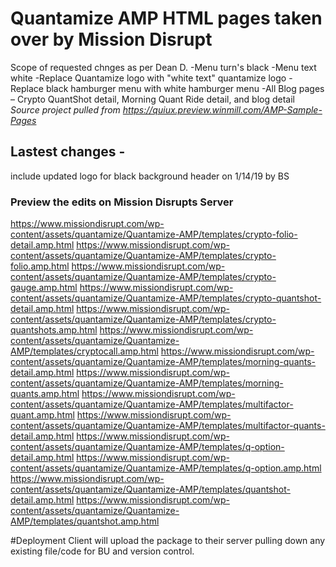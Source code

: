 # Quantamize AMP HTML pages taken over by Mission Disrupt
Scope of requested chnges as per Dean D.
-Menu turn's black
-Menu text white
-Replace Quantamize logo with "white text" quantamize logo
-Replace black hamburger menu with white hamburger menu
-All Blog pages – Crypto QuantShot detail, Morning Quant Ride detail, and blog detail
<i>Source project pulled from https://quiux.preview.winmill.com/AMP-Sample-Pages</i>

## Lastest changes -
include updated logo for black background header on 1/14/19 by BS

### Preview the edits on Mission Disrupts Server
https://www.missiondisrupt.com/wp-content/assets/quantamize/Quantamize-AMP/templates/crypto-folio-detail.amp.html
https://www.missiondisrupt.com/wp-content/assets/quantamize/Quantamize-AMP/templates/crypto-folio.amp.html
https://www.missiondisrupt.com/wp-content/assets/quantamize/Quantamize-AMP/templates/crypto-gauge.amp.html
https://www.missiondisrupt.com/wp-content/assets/quantamize/Quantamize-AMP/templates/crypto-quantshot-detail.amp.html
https://www.missiondisrupt.com/wp-content/assets/quantamize/Quantamize-AMP/templates/crypto-quantshots.amp.html
https://www.missiondisrupt.com/wp-content/assets/quantamize/Quantamize-AMP/templates/cryptocall.amp.html
https://www.missiondisrupt.com/wp-content/assets/quantamize/Quantamize-AMP/templates/morning-quants-detail.amp.html
https://www.missiondisrupt.com/wp-content/assets/quantamize/Quantamize-AMP/templates/morning-quants.amp.html
https://www.missiondisrupt.com/wp-content/assets/quantamize/Quantamize-AMP/templates/multifactor-quant.amp.html
https://www.missiondisrupt.com/wp-content/assets/quantamize/Quantamize-AMP/templates/multifactor-quants-detail.amp.html
https://www.missiondisrupt.com/wp-content/assets/quantamize/Quantamize-AMP/templates/q-option-detail.amp.html
https://www.missiondisrupt.com/wp-content/assets/quantamize/Quantamize-AMP/templates/q-option.amp.html
https://www.missiondisrupt.com/wp-content/assets/quantamize/Quantamize-AMP/templates/quantshot-detail.amp.html
https://www.missiondisrupt.com/wp-content/assets/quantamize/Quantamize-AMP/templates/quantshot.amp.html


#Deployment
Client will upload the package to their server pulling down any existing file/code for BU and version control.  
